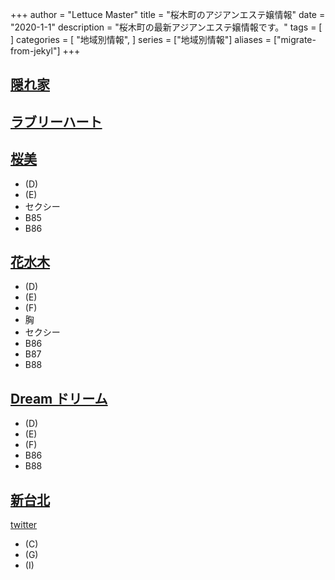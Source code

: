 +++
author = "Lettuce Master"
title = "桜木町のアジアンエステ嬢情報"
date = "2020-1-1"
description = "桜木町の最新アジアンエステ嬢情報です。"
tags = [
]
categories = [
    "地域別情報",
]
series = ["地域別情報"]
aliases = ["migrate-from-jekyl"]
+++

## [隠れ家](https://jasmine-mizonokuti.xyz/)
## [ラブリーハート](http://biraku.este88.com/)
## [桜美](http://summer-n.com/rrr/)
- (D)
- (E)
- セクシー
- B85
- B86
## [花水木](http://relaxation.pink/)
- (D)
- (E)
- (F)
- 胸
- セクシー
- B86
- B87
- B88
## [Dream ドリーム](http://www.dream.esjp.info/)
- (D)
- (E)
- (F)
- B86
- B88
## [新台北](https://www.shin-taipei-massage.com/)
[twitter](https://twitter.com/Ki2Si0ieREogORz)
- (C)
- (G)
- (I)
